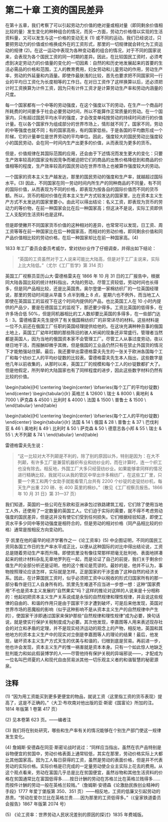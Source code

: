 # 第二十章 工资的国民差异

在第十五章，我们考察了可以引起劳动力价值的绝对量或相对量（即同剩余价值相比较的量）发生变化的种种组合的情况，而另一方面，劳动力价格借以实现的生活资料量，又可以发生与这一价格的变动无关 (1) 或不同的运动。我们已经说过，只要把劳动力的价值或价格换成外在的工资形式，那里的一切规律就会转化为工资运动的规律 (2)。在这一运动中表现为各种变动着的组合的情况，对于不同的国家说来，会表现为各个国民工资的同一时期的差异。因此，在比较国民工资时，必须考虑到决定劳动力的价值量的变化的一切因素：自然的和历史地发展起来的首要的生活必需品的价格和范围，工人的教育费用，妇女劳动和儿童劳动的作用，劳动生产率，劳动的外延量和内涵量。即使作最肤浅的比较，首先也要求把不同国家同一行业的平均日工资化为长度相等的工作日。在对日工资作了这样换算以后，还必须把计时工资换算为计件工资，因为只有计件工资才是计算劳动生产率和劳动内涵量的尺度。

每一个国家都有一个中等的劳动强度，在这个强度以下的劳动，在生产一个商品时所耗费的时间要多于社会必要劳动时间，所以不能算作正常质量的劳动。在一个国家内，只有超过国民平均水平的强度，才会改变单纯按劳动的持续时间进行的价值计量。在以各个国家作为组成部分的世界市场上，情形就不同了。国家不同，劳动的中等强度也就不同；有的国家高些，有的国家低些。于是各国的平均数形成一个阶梯，它的计量单位是世界劳动的平均单位。因此，强度较大的国民劳动比强度较小的国民劳动，会在同一时间内生产出更多的价值，从而表现为更多的货币。

但是，价值规律在其国际范围的应用，还会由于下述情况而发生更大的变化：只要生产效率较高的国家没有因竞争而被迫把它们的商品的出售价格降低到和商品的价值相等的程度，生产效率较高的国民劳动在世界市场上也被算作强度较大的劳动。

一个国家的资本主义生产越发达，那里的国民劳动的强度和生产率，就越超过国际水平。(3) 因此，不同国家在同一劳动时间内所生产的同种商品的不同量，有不同的国际价值，从而表现为不同的价格，即表现为按各自的国际价值而不同的货币额。所以，货币的相对价值在资本主义生产方式较发达的国家里，比在资本主义生产方式不太发达的国家里要小。由此可以得出结论：名义工资，即表现为货币的劳动力的等价物，在前一种国家会比在后一种国家高；但这决不是说，实际工资即供工人支配的生活资料也是这样。

但是即使撇开不同国家货币价值的这种相对的差异，也常常可以发现，日工资、周工资等等在前一种国家比在后一种国家高，而相对的劳动价格，即同剩余价值和同产品价值相比较的劳动价格，在后一种国家却比在前一种国家高。(4)

1833 年工厂委员会委员考威尔，曾对纺纱业作了仔细调查，并得出如下结论：

> “英国的工资虽然对于工人说来可能比大陆高，但是对于工厂主说来，实际上比大陆低。”（尤尔《工厂哲学》第 314 页）

英国工厂视察员亚历山大·雷德格雷夫在 1866 年 10 月 31 日的工厂报告中，根据同大陆各国比较的统计材料指出，大陆的劳动，尽管工资较低，劳动时间也长得多，但是同产品相比较，还是比英国贵。奥尔登堡一家棉纺织厂的一位英国经理说，那里的劳动时间是从早晨 5 点半到晚上 8 点，星期六也不例外，而当地工人即使在英国监工的监视下在这个时间内提供的产品，也比英国工人在 10 小时内提供的产品少，要是在德国监工的监视下，那还要少得多。工资比英国的低得多，在许多场合低 50%，但是同机器相比的工人数却要比英国的多得多，在一些部门达 $5:3$。雷德格雷夫先生提供了有关俄国棉纺织厂的非常详尽的材料。这些材料是一位不久前还在俄国工厂任职的英国经理提供给他的。在这块充满种种丑事的俄国土地上，英国工厂幼年时期的那些陈旧的骇人听闻的现象还非常盛行。管理者当然都是英国人，因为当地的俄国资本家不会管理工厂。尽管工人从事过度劳动，夜以继日地干活，而报酬却微乎其微，但是俄国的工业品仍然只有在禁止外国货的情况下才能勉强站住脚。最后，我还要举出雷德格雷夫先生的一张关于欧洲各国每个工厂和每个纺纱工人的平均纱锭数的比较表。雷德格雷夫先生本人指出，这些数字是他几年以前收集的，从那时以来，英国工厂的规模和每个工人的纱锭数都扩大了。但是他假定，所列举的大陆国家也有了同样程度的进步，因此这些数字材料仍然有比较的价值。

\begin{table}[H]
    \centering
    \begin{center}
        \bfseries{每个工厂的平均纱锭数}
    \end{center}
    \begin{tabular}{lr}
        英格兰 & 12600 \\
        瑞士 & 8000 \\
        奥地利 & 7000 \\
        萨克森 & 4500 \\
        比利时 & 4000 \\
        法国 & 1500 \\
        普鲁士 & 1500 \\
    \end{tabular}
\end{table}

\begin{table}[H]
    \centering
    \begin{center}
        \bfseries{每个工人的平均纱锭数}
    \end{center}
    \begin{tabular}{lr}
        法国 & 14 \\
        俄国 & 28 \\
        普鲁士 & 37 \\
        巴伐利亚 & 46 \\
        奥地利 & 49 \\
        比利时 & 50 \\
        萨克森 & 50 \\
        德意志各小邦 & 55 \\
        瑞士 & 55 \\
        大不列颠 & 74 \\
    \end{tabular}
\end{table}

雷德格雷夫先生说：

> “这一比较对大不列颠是不利的，除了别的原因以外，特别是因为：在大不列颠，有许多工厂是兼营机器织布业和纺纱业的，而在计算时，连一个织工也没有除去。相反地，外国工厂大多只经营纺纱业。如果能够拿同样的情况进行精确比较，我就可以从我的管区中举出许多棉纺厂，在这些工厂里，只要一个男工和两个女助手就能看管几台共有 2200 个纱锭的走锭纺纱机，每天生产出重 220 磅、长 400 英里的棉纱。”（散见《工厂视察员报告。1866 年 10 月 31 日》第 31—37 页）

我们知道，英国的一些公司在东欧和亚洲承包过铁路建筑工程，它们除了使用当地工人外，还使用了一定数量的英国工人。它们迫于实际的需要，就不得不考虑劳动强度的国民差异，但是这并没有使它们受到任何损失。它们根据经验知道，即使工资水平多少同中等劳动强度是相符合的，但是劳动的相对价格（同产品相比较的价格）通常是按相反方向变动的。

亨·凯里在他的最早的经济学著作之一《论工资率》(5) 中企图证明，不同的国民工资同各国工作日的生产率水平成正比，以便从这种国际的对比中得出结论说，工资总是随着劳动生产率而升降。即使凯里没有像往常那样把毫无批判地、表面地拼凑起来的统计材料杂乱无章地罗列在一起，而是论证了自己的前提，我们关于剩余价值生产的全部分析还是证明，他的这个推论是荒谬的。最妙的是，他并不认为，事物按照理论应该怎样，实际就是怎样。正是国家的干涉歪曲了这种自然的经济关系。因此，在计算国民工资时，似乎必须把工资中以税收的形式归国家所有的那一部分看作是归工人自身所有的。凯里先生难道不应当进一步想一想：这种“国家费用”不也是资本主义发展的“自然果实”吗？这样的推论对这样的人说来是十分相称的：他起初把资本主义生产关系说成是永恒的自然规律和理性规律，并且说这些规律的自由的、和谐的作用只是由于国家干涉才遭到破坏，可是后来他发现，英国对世界市场的恶魔般的影响（似乎这种影响不是从资本主义生产的自然规律中产生的），使国家干涉即通过国家来保护那些“自然规律和理性规律”成为必要，换句话说，就是使实行保护关税制度成为必要。其次他发现，李嘉图等人用来表述现存社会的对立和矛盾的定理，并不是现实经济运动的观念上的产物，相反地，英国和其他地方的资本主义生产中的现实对立倒是李嘉图等人的理论的结果！最后，他发现，破坏资本主义生产方式天生的优美与和谐的，归根到底是贸易。再前进一步，他也许会发现，资本主义生产的惟一祸害就是资本本身。只有一个如此惊人地缺乏批判能力和如此假装博学的人——尽管他持有保护关税的异端邪说——，才配成为一位名叫巴师夏的人和现代自由贸易派其他一切乐观主义者的和谐智慧的秘密源泉。

## 注释

(1) “因为用工资能买到更多更便宜的物品，就说工资〈这里指工资的货币表现〉提高了，这是不正确的。”（大卫·布坎南对他出版的亚·斯密《国富论》所加的注。1814 年版第 1 卷第 417 页）

(2) 见本卷第 623 页。——编者注

(3) 我们将在别处研究，哪些和生产率有关的情况能够在个别生产部门使这一规律发生变化。

(4) 詹姆斯·安德森在同亚·斯密论战时说过：“同样应当指出，虽然在农产品特别是谷物便宜的贫国中，劳动价格表面上通常较低，其实在那里，劳动价格实际上大都比其他国家高。因为工人每日获得的工资，虽然是劳动的表面价格，但是并不代表劳动的实际价格。实际价格是已完成的一定量劳动使企业主实际上花去的费用。从这个观点看来，劳动在富国几乎总是比在贫国便宜，虽然谷物和其他生活资料的价格在贫国通常比在富国低得多……按日计酬的劳动在苏格兰比在英格兰贱得多……而按件计酬的劳动一般在英格兰较贱。”（詹姆斯·安德森《论激励民族创业精神的手段》1777 年爱丁堡版第 350、351 页）——相反地，工资的低廉又引起劳动的昂贵。“劳动在爱尔兰比在英格兰贵……因为那里的工资低得多。”（《皇家铁道委员会报告》1867 年版第 2074 号）

(5) 《论工资率：世界劳动人民状况差别的原因的探讨》1835 年费城版。

